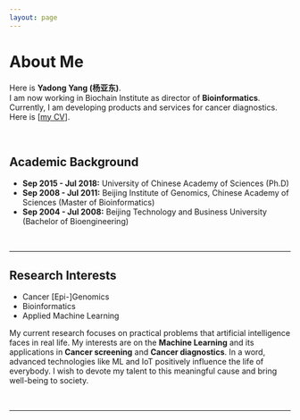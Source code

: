 ```yaml
---
layout: page
---
```


# About Me

Here is **Yadong Yang (杨亚东)**.<br>I am now working in Biochain Institute as director of **Bioinformatics**. 
Currently, I am developing products and services for cancer diagnostics. Here is [[my CV](https://genegps.com/file/CV-YadongYang.pdf)].

<br>

## Academic Background



- **Sep 2015 - Jul 2018:** University of Chinese Academy of Sciences (Ph.D)
- **Sep 2008 - Jul 2011:** Beijing Institute of Genomics, Chinese Academy of Sciences (Master of Bioinformatics)
- **Sep 2004 - Jul 2008:** Beijing Technology and Business University (Bachelor of Bioengineering)

<br>

---

## Research Interests

- Cancer [Epi-]Genomics
- Bioinformatics
- Applied Machine Learning

My current research focuses on practical problems that artificial intelligence faces in real life. My interests are on the **Machine Learning** and its applications in **Cancer screening** and **Cancer diagnostics**. In a word, advanced technologies like ML and IoT positively influence the life of everybody.  I wish to devote my talent to this meaningful cause and bring well-being to society.

<br>

---
